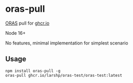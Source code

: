 # oras-pull

[ORAS](https://oras.land) pull for [ghcr.io](https://ghcr.io)

Node 16+

No features, minimal implementation for simplest scenario

## Usage

```
npm install oras-pull -g
oras-pull ghcr.io/larshp/oras-test/oras-test:latest
```